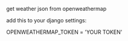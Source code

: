 get weather json from openweathermap

add this to your django settings:

OPENWEATHERMAP_TOKEN = 'YOUR TOKEN'
